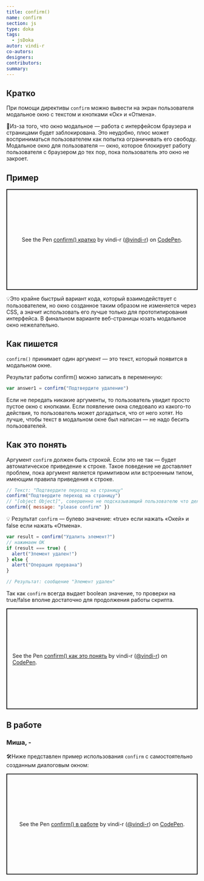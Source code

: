 ```yaml
---
title: confirm()
name: confirm
section: js
type: doka
tags:
  - jsDoka
autor: vindi-r
co-autors:
designers:
contributors:
summary:
---
```


## Кратко

При помощи директивы `confirm` можно вывести на экран пользователя модальное окно с текстом и кнопками «Ок» и «Отмена».

🤖Из-за того, что окно модальное — работа с интерфейсом браузера и страницами будет заблокирована. Это неудобно, плюс может восприниматься пользователем как попытка ограничивать его свободу. Модальное окно для пользователя — окно, которое блокирует работу пользователя с браузером до тех пор, пока пользователь это окно не закроет.

## Пример

<p class="codepen" data-height="265" data-theme-id="light" data-default-tab="html,result" data-user="vindi-r" data-slug-hash="rbNjgj" style="height: 265px; box-sizing: border-box; display: flex; align-items: center; justify-content: center; border: 2px solid; margin: 1em 0; padding: 1em;" data-pen-title="confirm() кратко">
  <span>See the Pen <a href="https://codepen.io/vindi-r/pen/rbNjgj">
  confirm() кратко</a> by vindi-r (<a href="https://codepen.io/vindi-r">@vindi-r</a>)
  on <a href="https://codepen.io">CodePen</a>.</span>
</p>

💡Это крайне быстрый вариант кода, который взаимодействует с пользователем, но окно созданное таким образом не изменяется через CSS, а значит использовать его лучше только для прототипирования интерфейса. В финальном варианте веб-страницы юзать модальное окно нежелательно.

## Как пишется

`confirm()` принимает один аргумент — это текст, который появится в модальном окне.

Результат работы confirm() можно записать в переменную:

```jsx
var answer1 = confirm("Подтвердите удаление")
```

Если не передать никакие аргументы, то пользователь увидит просто пустое окно с кнопками. Если появление окна следовало из какого-то действия, то пользователь может догадаться, что от него хотят. Но лучше, чтобы текст в модальном окне был написан — не надо бесить пользователей.

## Как это понять

Аргумент `confirm` должен быть строкой. Если это не так — будет автоматическое приведение к строке. Такое поведение не доставляет проблем, пока аргумент является примитивом или встроенным типом, имеющим правила приведения к строке.

```jsx
// Текст: "Подтвердите переход на страницу"
confirm("Подтвердите переход на страницу")
// "[object Object]", совершенно не подсказывающий пользователю что делать
confirm({ message: "please confirm" })
```

💡 Результат `confirm` — булево значение: «true» если нажать «Окей» и false если нажать «Отмена».

```jsx
var result = confirm("Удалить элемент?")
// нажимаем ОК
if (result === true) {
  alert("Элемент удален!")
} else {
  alert("Операция прервана")
}

// Результат: сообщение "Элемент удален"
```

Так как `confirm` всегда выдает boolean значение, то проверки на true/false вполне достаточно для продолжения работы скрипта.

<p class="codepen" data-height="265" data-theme-id="light" data-default-tab="js,result" data-user="vindi-r" data-slug-hash="jROyRE" style="height: 265px; box-sizing: border-box; display: flex; align-items: center; justify-content: center; border: 2px solid; margin: 1em 0; padding: 1em;" data-pen-title="confirm() как это понять">
  <span>See the Pen <a href="https://codepen.io/vindi-r/pen/jROyRE">
  confirm() как это понять</a> by vindi-r (<a href="https://codepen.io/vindi-r">@vindi-r</a>)
  on <a href="https://codepen.io">CodePen</a>.</span>
</p>

## В работе

<h3>Миша, <span class="twitter">-</span></h3>

🛠Ниже представлен пример использования `confirm` с самостоятельно созданным диалоговым окном:

<p class="codepen" data-height="265" data-theme-id="light" data-default-tab="js,result" data-user="vindi-r" data-slug-hash="qwBrNY" style="height: 265px; box-sizing: border-box; display: flex; align-items: center; justify-content: center; border: 2px solid; margin: 1em 0; padding: 1em;" data-pen-title="confirm() в работе">
  <span>See the Pen <a href="https://codepen.io/vindi-r/pen/qwBrNY">
  confirm() в работе</a> by vindi-r (<a href="https://codepen.io/vindi-r">@vindi-r</a>)
  on <a href="https://codepen.io">CodePen</a>.</span>
</p>
<script async src="https://static.codepen.io/assets/embed/ei.js"></script>
